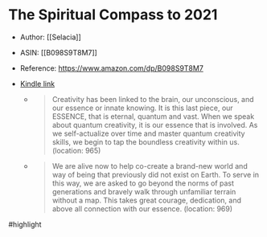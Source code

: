 # The Spiritual Compass to 2021

* Author: [[Selacia]]
* ASIN: [[B098S9T8M7]]
* Reference: https://www.amazon.com/dp/B098S9T8M7
* [Kindle link](kindle://book?action=open&asin=B098S9T8M7)


  - > Creativity has been linked to the brain, our unconscious, and our essence or innate knowing. It is this last piece, our ESSENCE, that is eternal, quantum and vast. When we speak about quantum creativity, it is our essence that is involved. As we self-actualize over time and master quantum creativity skills, we begin to tap the boundless creativity within us. (location: 965)


  - > We are alive now to help co-create a brand-new world and way of being that previously did not exist on Earth. To serve in this way, we are asked to go beyond the norms of past generations and bravely walk through unfamiliar terrain without a map. This takes great courage, dedication, and above all connection with our essence. (location: 969)


#highlight